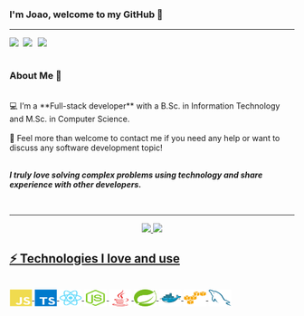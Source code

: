 ### I'm Joao, welcome to my GitHub 👋

<hr />

<a href="https://www.linkedin.com/in/joao-pedro-schmitt-60847470/" target="_blank">
  <img align="left" width="24px" src="https://cdn.jsdelivr.net/npm/simple-icons@v3/icons/linkedin.svg"/>
</a>
<a href="mailto:schmittjoaopedro@gmail.com" target="_blank">
  <img align="left" width="26px"" src="https://cdn.jsdelivr.net/npm/simple-icons@v3/icons/gmail.svg"/>
</a>
<a href="https://stackoverflow.com/users/5274291/jo%c3%a3o-pedro-schmitt" target="_blank">
  <img align="left" width="26px" src="https://cdn.jsdelivr.net/npm/simple-icons@v3/icons/stackoverflow.svg"/>
</a>

<br/><br/>

### About Me 🚀
</br>
💻 I’m a **Full-stack developer** with a B.Sc. in Information Technology and M.Sc. in Computer Science. 
</br></br>
💬 Feel more than welcome to contact me if you need any help or want to discuss any software development topic!
</br></br>
   
 <b><i>I truly love solving complex problems using technology and share experience with other developers.</i></b> 
    
<br/>
<hr />

<div align="center">
  <a href="https://github.com/schmittjoaopedro">
  <img height="180em" src="https://github-readme-stats.vercel.app/api?username=schmittjoaopedro&show_icons=true&theme=dracula&include_all_commits=true&count_private=true"/>
  <img height="180em" src="https://github-readme-stats.vercel.app/api/top-langs/?username=schmittjoaopedro&layout=compact&langs_count=7&theme=dracula"/>
</div>

## ⚡ Technologies I love and use
  
<div style="display: inline_block"><br>
  <img align="center" alt="js" height="30" width="40" src="https://raw.githubusercontent.com/devicons/devicon/master/icons/javascript/javascript-plain.svg">
  <img align="center" alt="ts" height="30" width="40" src="https://raw.githubusercontent.com/devicons/devicon/master/icons/typescript/typescript-plain.svg">
  <img align="center" alt="react" height="30" width="40" src="https://raw.githubusercontent.com/devicons/devicon/master/icons/react/react-original.svg">
  <img align="center" alt="Node" height="30" width="40" src="https://raw.githubusercontent.com/devicons/devicon/master/icons/nodejs/nodejs-original.svg">
  <img align="center" alt="Java" height="30" width="40" src="https://raw.githubusercontent.com/devicons/devicon/master/icons/java/java-plain.svg">
  <img align="center" alt="Spring" height="30" width="40" src="https://raw.githubusercontent.com/devicons/devicon/master/icons/spring/spring-original.svg">
  <img align="center" alt="Docker" height="30" width="40" src="https://raw.githubusercontent.com/devicons/devicon/master/icons/docker/docker-original.svg">
  <img align="center" alt="AWS" height="30" width="40" src="https://raw.githubusercontent.com/devicons/devicon/master/icons/amazonwebservices/amazonwebservices-original.svg">
  <img align="center" alt="MySQL" height="30" width="40" src="https://raw.githubusercontent.com/devicons/devicon/master/icons/mysql/mysql-original.svg">
                                                              
</div>
